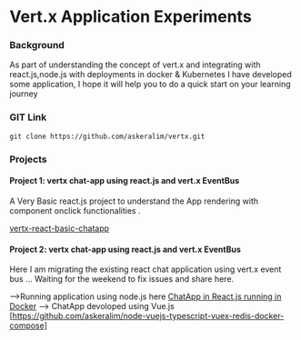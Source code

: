 # Vert.x Application Experiments
### Background
As part of understanding the concept of vert.x and integrating with react.js,node.js with deployments in docker & Kubernetes I have developed some application, I hope it will help you to do a quick start on your learning journey

### GIT Link
```
git clone https://github.com/askeralim/vertx.git
```
### Projects
#### Project 1: vertx chat-app using react.js and vert.x EventBus 
A Very Basic react.js project to understand the App rendering with component onclick functionalities .

[vertx-react-basic-chatapp](https://github.com/askeralim/vertx/tree/master/vertx-react-basic-chatapp) 

#### Project 2: vertx chat-app using react.js and vert.x EventBus 
Here I am migrating the existing react chat application using vert.x event bus ...
Waiting for the weekend to fix issues and share here.

-->Running application using node.js here [ChatApp in React.js running in Docker](https://github.com/askeralim/node-react-socket.io-docker-compose/tree/master/ChatApp-docker-compose-dev)
--> ChatApp devoloped using Vue.js [https://github.com/askeralim/node-vuejs-typescript-vuex-redis-docker-compose]
